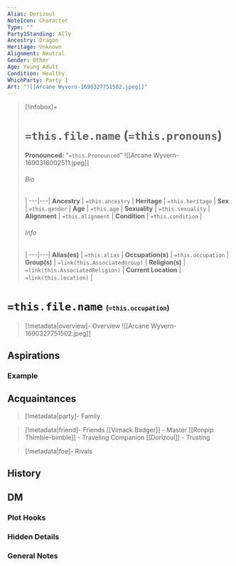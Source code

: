 ```yaml
---
Alias: Dorizoul
NoteIcon: Character
Type: ""
Party1Standing: Ally
Ancestry: Dragon
Heritage: Unknown
Alignment: Neutral
Gender: Other
Age: Young Adult
Condition: Healthy
WhichParty: Party 1
Art: "![[Arcane Wyvern-1690327751502.jpeg]]"
---
```


> [!infobox]+
> # `=this.file.name` (`=this.pronouns`)
> **Pronounced:**  "`=this.Pronounced`"
> ![[Arcane Wyvern-1690316002511.jpeg]]
> ###### Bio
>  |
> ---|---|
> **Ancestry** | `=this.ancestry` |
> **Heritage** | `=this.heritage` |
> **Sex** | `=this.gender` |
> **Age** | `=this.age` |
> **Sexuality** | `=this.sexuality` |
> **Alignment** | `=this.alignment` |
> **Condition** | `=this.condition` |
> ###### Info
>  |
> ---|---|
> **Alias(es)** | `=this.alias` |
> **Occupation(s)** | `=this.occupation` |
> **Group(s)** | `=link(this.AssociatedGroup)` |
> **Religion(s)** | `=link(this.AssociatedReligion)` |
> **Current Location** | `=link(this.location)` |

# **`=this.file.name`** <span style="font-size: medium">(`=this.occupation`)</span>
> [!metadata|overview]- Overview 
> ![[Arcane Wyvern-1690327751502.jpeg]]

## Aspirations
### Example


## Acquaintances
> [!metadata|party]- Family
> 

> [!metadata|friend]- Friends
> [[Vimack Badger]] - Master
> [[Ronpip Thimble-bimble]] - Traveling Companion
> [[Dorizoul]] - Trusting

> [!metadata|foe]- Rivals
> 


## History


## DM
### Plot Hooks


### Hidden Details


### General Notes

